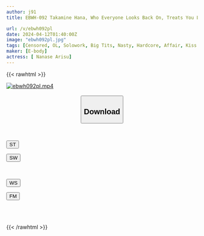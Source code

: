 ```yaml
---
author: j91
title: EBWH-092 Takamine Hana, Who Everyone Looks Back On, Treats You Like A King All Night Long. Sweet And Erotic Service Affair Alice Nanase

url: /v/ebwh092pl
date: 2024-04-12T01:40:00Z
image: "ebwh092pl.jpg"
tags: [Censored, OL, Solowork, Big Tits, Nasty, Hardcore, Affair, Kiss	]
maker: [E-body]
actress: [ Nanase Arisu]
---
```



{{< rawhtml >}}

<div class="video" data-videoid="mqgL282G3xcbbAd">
    <a href="javascript:;">
        <img src="/v/ebwh092pl/ebwh092pl.jpg" width="WIDTH" height="HEIGHT" alt="ebwh092pl.mp4" loading="lazy">
    </a>
</div>

<script type="text/javascript" src="https://j91.asia/asset/on-demand-st.js"></script>

<br>
  <link rel="stylesheet" href="https://j91.asia/asset/bs5.css">
  
  <center>
  <button class="btn btn-primary" type="button" data-bs-toggle="collapse" data-bs-target=".multi-collapse" aria-expanded="false" aria-controls="multiCollapseExample1 multiCollapseExample2"><h2>Download</h2></button></center>
</p>
<div class="row">
  <div class="col">
    <div class="collapse multi-collapse" id="multiCollapseExample1">
      <div class="card card-body">
	      	      <br>
<div class="buttons">  
<p><a href="https://streamtape.to/v/mqgL282G3xcbbAd" target="_blank"><button class="btn-hover color-3"><i class="fa fa-download"></i> ST</button></a></p>
<p><a href="https://asnwish.com/dv2z2jpkp7z3" target="_blank"><button class="btn-hover color-2"><i class="fa fa-download"></i> SW</button></a></p></div>
    </div>
  </div>
</div>
  <div class="col">
    <div class="collapse multi-collapse" id="multiCollapseExample2">
      <div class="card card-body">
	      <br>
<div class="buttons">
<p><a href="https://wolfstream.tv/om864xagby0k"><button class="btn-hover color-9"><i class="fa fa-download"></i> WS</button></a></p>
<p><a href="https://filemoon.sx/d/nj0yexwuqxdz"><button class="btn-hover color-8"><i class="fa fa-download"></i> FM</button></a></p></div>
<br><br>
      </div>
    </div>
  </div>
</div>

{{< /rawhtml >}}